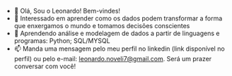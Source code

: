 - 👋 Olá, Sou o Leonardo! Bem-vindes!
- 👀 Interessado em aprender como os dados podem transformar a forma que enxergamos o mundo e tomamos decisões conscientes
- 🌱 Aprendendo análise e modelagem de dados a partir de linguagens e programas: Python; SQL/MYSQL
- 📫 Manda uma mensagem pelo meu perfil no linkedin (link disponível no perfil) ou pelo e-mail: leonardo.noveli7@gmail.com. Será um prazer conversar com você!

<!---
lnoveli/lnoveli is a ✨ special ✨ repository because its `README.md` (this file) appears on your GitHub profile.
You can click the Preview link to take a look at your changes.
--->

